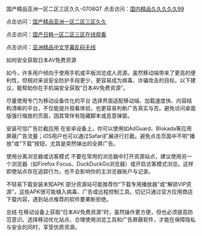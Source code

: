 国产精品亚洲一区二区三区久久-0708QT
点击访问：<a href="https://heiliaowzu4ur.pages.dev">国内精品久久久久久99</a>

点击访问：<a href="https://heiliaoe8ajia.pages.dev">国产精品亚洲一区二区三区久久</a>

点击访问：<a href="https://heiliaoxqkkct.pages.dev">国产日韩一区二区三区在线观看</a>

点击访问：<a href="https://heiliaoxwd5i8.pages.dev">亚洲精品中文字幕乱码无线</a>



如何安全获取日本AV免费资源

如今，许多用户倾向于使用手机或平板浏览成人资源。虽然移动端带来了更高的便利性，但相对来说安全防护手段更少，更容易成为病毒、诈骗攻击的目标。以下建议，能帮助你在手机端安全获取“日本AV免费资源”。

尽量使用专门为移动设备优化的平台
选择界面适配移动端、加载速度快、内容结构清晰的平台，不仅能提升观看体验，也更容易判断广告真实与否。避免访问桌面版强行缩放的页面，因其常伴有隐藏脚本或恶意弹窗。

安装可信广告拦截应用
在安卓设备上，你可以使用如AdGuard、Blokada等应用屏蔽广告流量；iOS用户也可以通过Safari扩展进行拦截。避免点击页面中不明“播放”或“下载”按钮，尤其是突然弹出的全屏广告。

使用分离浏览器或访客模式
不要在常用的浏览器中打开资源站点，建议使用另一个浏览器（如Firefox Focus、DuckDuckGo浏览器）或开启访客模式浏览。这样即使站点存在追踪行为，也不会影响你的主浏览器账户与记录。

不轻易下载安装未知APK
部分资源站可能推荐你“下载专用播放器”或“解锁VIP资源”，这些APK很可能植入病毒、广告或远程控制工具。切记只通过官方应用商店下载内容，遇到站点推荐的软件要果断拒绝。

总结
在移动设备上获取“日本AV免费资源”时，虽然操作更方便，但也必须提高防范意识。选择移动优化站点、合理使用浏览工具和广告屏蔽软件，才能在保障隐私与安全的同时，享受优质资源。


<span style="display:none;">[Canonical link]( https://github.com/es070825/123548 ）</span>
